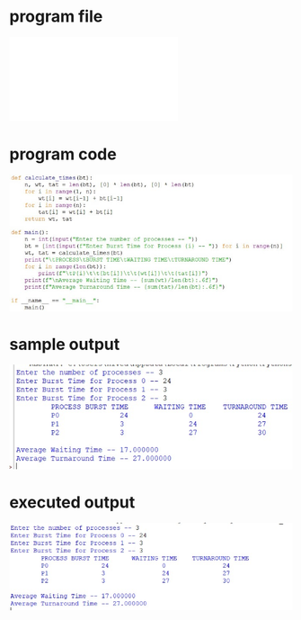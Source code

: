 # program file
![program file](FCFS_539.py)

# program code 
![program code](FCFS_CODE_539.jpg)

# sample output
![sample output](FCFS_IO_539.jpg)

# executed output
![executed output](FCFS_EO_539.jpg)

